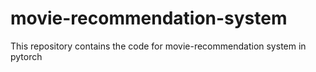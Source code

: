 # movie-recommendation-system
This repository contains the code for movie-recommendation system in pytorch

